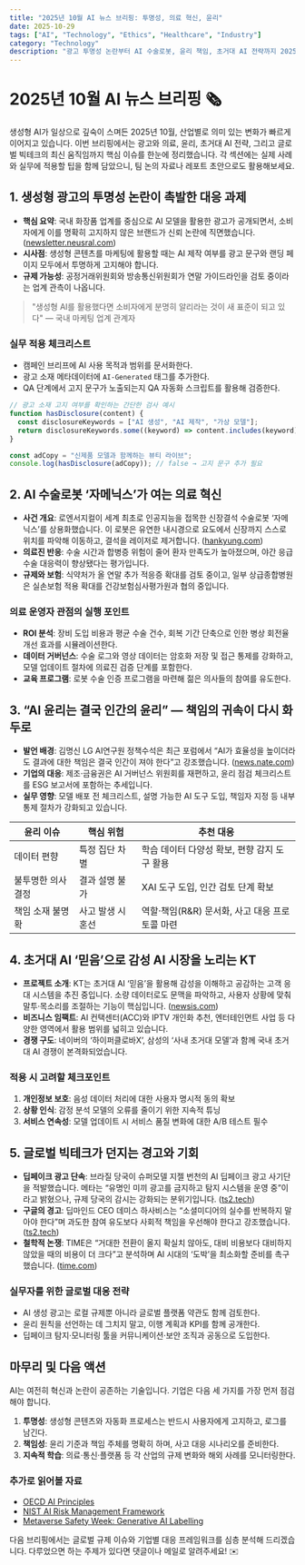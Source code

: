 ```yaml
---
title: "2025년 10월 AI 뉴스 브리핑: 투명성, 의료 혁신, 윤리"
date: 2025-10-29
tags: ["AI", "Technology", "Ethics", "Healthcare", "Industry"]
category: "Technology"
description: "광고 투명성 논란부터 AI 수술로봇, 윤리 책임, 초거대 AI 전략까지 2025년 10월 최신 인공지능 뉴스를 정리했습니다."
---
```


# 2025년 10월 AI 뉴스 브리핑 🗞️

생성형 AI가 일상으로 깊숙이 스며든 2025년 10월, 산업별로 의미 있는 변화가 빠르게 이어지고 있습니다. 이번 브리핑에서는 광고와 의료, 윤리, 초거대 AI 전략, 그리고 글로벌 빅테크의 최신 움직임까지 핵심 이슈를 한눈에 정리했습니다. 각 섹션에는 실제 사례와 실무에 적용할 팁을 함께 담았으니, 팀 논의 자료나 레포트 초안으로도 활용해보세요.

## 1. 생성형 광고의 투명성 논란이 촉발한 대응 과제

- **핵심 요약**: 국내 화장품 업계를 중심으로 AI 모델을 활용한 광고가 공개되면서, 소비자에게 이를 명확히 고지하지 않은 브랜드가 신뢰 논란에 직면했습니다. ([newsletter.neusral.com](https://newsletter.neusral.com/p/089d))
- **시사점**: 생성형 콘텐츠를 마케팅에 활용할 때는 AI 제작 여부를 광고 문구와 랜딩 페이지 모두에서 투명하게 고지해야 합니다.
- **규제 가능성**: 공정거래위원회와 방송통신위원회가 연말 가이드라인을 검토 중이라는 업계 관측이 나옵니다.

> "생성형 AI를 활용했다면 소비자에게 분명히 알리라는 것이 새 표준이 되고 있다" — 국내 마케팅 업계 관계자

### 실무 적용 체크리스트

- 캠페인 브리프에 AI 사용 목적과 범위를 문서화한다.
- 광고 소재 메타데이터에 `AI-Generated` 태그를 추가한다.
- QA 단계에서 고지 문구가 노출되는지 QA 자동화 스크립트를 활용해 검증한다.

```javascript
// 광고 소재 고지 여부를 확인하는 간단한 검사 예시
function hasDisclosure(content) {
  const disclosureKeywords = ["AI 생성", "AI 제작", "가상 모델"];
  return disclosureKeywords.some((keyword) => content.includes(keyword));
}

const adCopy = "신제품 모델과 함께하는 뷰티 라이브";
console.log(hasDisclosure(adCopy)); // false → 고지 문구 추가 필요
```

## 2. AI 수술로봇 ‘자메닉스’가 여는 의료 혁신

- **사건 개요**: 로엔서지컬이 세계 최초로 인공지능을 접목한 신장결석 수술로봇 ‘자메닉스’를 상용화했습니다. 이 로봇은 유연한 내시경으로 요도에서 신장까지 스스로 위치를 파악해 이동하고, 결석을 레이저로 제거합니다. ([hankyung.com](https://www.hankyung.com/article/202507047715i))
- **의료진 반응**: 수술 시간과 합병증 위험이 줄어 환자 만족도가 높아졌으며, 야간 응급 수술 대응력이 향상됐다는 평가입니다.
- **규제와 보험**: 식약처가 올 연말 추가 적응증 확대를 검토 중이고, 일부 상급종합병원은 실손보험 적용 확대를 건강보험심사평가원과 협의 중입니다.

### 의료 운영자 관점의 실행 포인트

- **ROI 분석**: 장비 도입 비용과 평균 수술 건수, 회복 기간 단축으로 인한 병상 회전율 개선 효과를 시뮬레이션한다.
- **데이터 거버넌스**: 수술 로그와 영상 데이터는 암호화 저장 및 접근 통제를 강화하고, 모델 업데이트 절차에 의료진 검증 단계를 포함한다.
- **교육 프로그램**: 로봇 수술 인증 프로그램을 마련해 젊은 의사들의 참여를 유도한다.

## 3. “AI 윤리는 결국 인간의 윤리” — 책임의 귀속이 다시 화두로

- **발언 배경**: 김명신 LG AI연구원 정책수석은 최근 포럼에서 “AI가 효율성을 높이더라도 결과에 대한 책임은 결국 인간이 져야 한다”고 강조했습니다. ([news.nate.com](https://news.nate.com/view/20230911n01707))
- **기업의 대응**: 제조·금융권은 AI 거버넌스 위원회를 재편하고, 윤리 점검 체크리스트를 ESG 보고서에 포함하는 추세입니다.
- **실무 영향**: 모델 배포 전 체크리스트, 설명 가능한 AI 도구 도입, 책임자 지정 등 내부 통제 절차가 강화되고 있습니다.

| 윤리 이슈         | 핵심 위험         | 추천 대응                                      |
| ----------------- | ----------------- | ---------------------------------------------- |
| 데이터 편향       | 특정 집단 차별    | 학습 데이터 다양성 확보, 편향 감지 도구 활용   |
| 불투명한 의사결정 | 결과 설명 불가    | XAI 도구 도입, 인간 검토 단계 확보             |
| 책임 소재 불명확  | 사고 발생 시 혼선 | 역할·책임(R&R) 문서화, 사고 대응 프로토콜 마련 |

## 4. 초거대 AI ‘믿음’으로 감성 AI 시장을 노리는 KT

- **프로젝트 소개**: KT는 초거대 AI ‘믿음’을 활용해 감성을 이해하고 공감하는 고객 응대 시스템을 추진 중입니다. 소량 데이터로도 문맥을 파악하고, 사용자 상황에 맞춰 말투·목소리를 조절하는 기능이 핵심입니다. ([newsis.com](https://www.newsis.com/view/NISX20230123_0002167450))
- **비즈니스 임팩트**: AI 컨택센터(ACC)와 IPTV 개인화 추천, 엔터테인먼트 사업 등 다양한 영역에서 활용 범위를 넓히고 있습니다.
- **경쟁 구도**: 네이버의 ‘하이퍼클로바X’, 삼성의 ‘사내 초거대 모델’과 함께 국내 초거대 AI 경쟁이 본격화되었습니다.

### 적용 시 고려할 체크포인트

1. **개인정보 보호**: 음성 데이터 처리에 대한 사용자 명시적 동의 확보
2. **상황 인식**: 감정 분석 모델의 오류를 줄이기 위한 지속적 튜닝
3. **서비스 연속성**: 모델 업데이트 시 서비스 품질 변화에 대한 A/B 테스트 필수

## 5. 글로벌 빅테크가 던지는 경고와 기회

- **딥페이크 광고 단속**: 브라질 당국이 슈퍼모델 지젤 번천의 AI 딥페이크 광고 사기단을 적발했습니다. 메타는 “유명인 미끼 광고를 금지하고 탐지 시스템을 운영 중”이라고 밝혔으나, 규제 당국의 감시는 강화되는 분위기입니다. ([ts2.tech](https://ts2.tech/en/ai-bubble-alarms-pixel-10-launch-beer-shortages-tech-news-roundup-oct-3-4-2025/))
- **구글의 경고**: 딥마인드 CEO 데미스 하사비스는 “소셜미디어의 실수를 반복하지 말아야 한다”며 과도한 참여 유도보다 사회적 책임을 우선해야 한다고 강조했습니다. ([ts2.tech](https://ts2.tech/en/googles-october-2025-shockwave-ai-advancements-big-bets-alphabets-soaring-fortunes/))
- **철학적 논쟁**: TIME은 “거대한 전환이 올지 확실치 않아도, 대비 비용보다 대비하지 않았을 때의 비용이 더 크다”고 분석하며 AI 시대의 ‘도박’을 최소화할 준비를 촉구했습니다. ([time.com](https://time.com/7320539/philosophical-bet-age-of-ai/))

### 실무자를 위한 글로벌 대응 전략

- AI 생성 광고는 로컬 규제뿐 아니라 글로벌 플랫폼 약관도 함께 검토한다.
- 윤리 원칙을 선언하는 데 그치지 말고, 이행 계획과 KPI를 함께 공개한다.
- 딥페이크 탐지·모니터링 툴을 커뮤니케이션·보안 조직과 공동으로 도입한다.

## 마무리 및 다음 액션

AI는 여전히 혁신과 논란이 공존하는 기술입니다. 기업은 다음 세 가지를 가장 먼저 점검해야 합니다.

1. **투명성**: 생성형 콘텐츠와 자동화 프로세스는 반드시 사용자에게 고지하고, 로그를 남긴다.
2. **책임성**: 윤리 기준과 책임 주체를 명확히 하며, 사고 대응 시나리오를 준비한다.
3. **지속적 학습**: 의료·통신·플랫폼 등 각 산업의 규제 변화와 해외 사례를 모니터링한다.

### 추가로 읽어볼 자료

- [OECD AI Principles](https://oecd.ai/en/ai-principles)
- [NIST AI Risk Management Framework](https://www.nist.gov/itl/ai-risk-management-framework)
- [Metaverse Safety Week: Generative AI Labelling](https://metaversesafetyweek.org)

다음 브리핑에서는 글로벌 규제 이슈와 기업별 대응 프레임워크를 심층 분석해 드리겠습니다. 다루었으면 하는 주제가 있다면 댓글이나 메일로 알려주세요! ✉️
